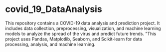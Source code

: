 # covid_19_DataAnalysis
This repository contains a COVID-19 data analysis and prediction project. It includes data collection, preprocessing, visualization, and machine learning models to analyze the spread of the virus and predict future trends. "This project uses Pandas, Matplotlib, Seaborn, and Scikit-learn for data processing, analysis, and machine learning.
